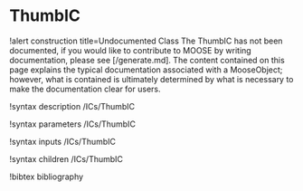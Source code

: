 <!-- MOOSE Documentation Stub: Remove this when content is added. -->

# ThumbIC

!alert construction title=Undocumented Class
The ThumbIC has not been documented, if you would like to contribute to MOOSE by
writing documentation, please see [/generate.md]. The content contained on this page explains
the typical documentation associated with a MooseObject; however, what is contained is ultimately
determined by what is necessary to make the documentation clear for users.

!syntax description /ICs/ThumbIC

!syntax parameters /ICs/ThumbIC

!syntax inputs /ICs/ThumbIC

!syntax children /ICs/ThumbIC

!bibtex bibliography
